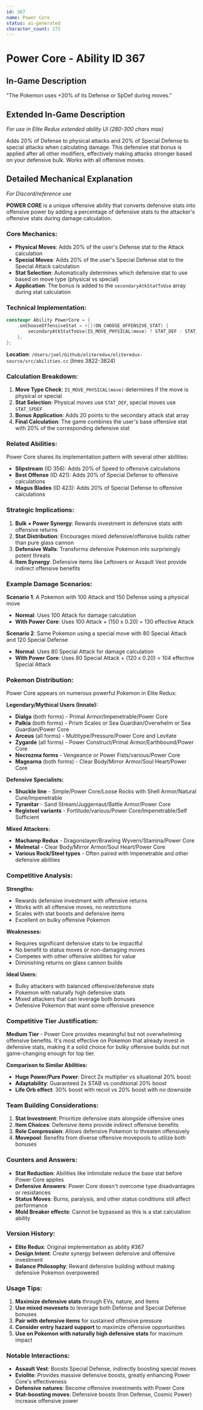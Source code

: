 ```yaml
---
id: 367
name: Power Core
status: ai-generated
character_count: 272
---
```


# Power Core - Ability ID 367

## In-Game Description
"The Pokemon uses +20% of its Defense or SpDef during moves."

## Extended In-Game Description
*For use in Elite Redux extended ability UI (280-300 chars max)*

Adds 20% of Defense to physical attacks and 20% of Special Defense to special attacks when calculating damage. This defensive stat bonus is applied after all other modifiers, effectively making attacks stronger based on your defensive bulk. Works with all offensive moves.

## Detailed Mechanical Explanation
*For Discord/reference use*

**POWER CORE** is a unique offensive ability that converts defensive stats into offensive power by adding a percentage of defensive stats to the attacker's offensive stats during damage calculation.

### Core Mechanics:
- **Physical Moves**: Adds 20% of the user's Defense stat to the Attack calculation
- **Special Moves**: Adds 20% of the user's Special Defense stat to the Special Attack calculation
- **Stat Selection**: Automatically determines which defensive stat to use based on move type (physical vs special)
- **Application**: The bonus is added to the `secondaryAtkStatToUse` array during stat calculation

### Technical Implementation:
```c
constexpr Ability PowerCore = {
    .onChooseOffensiveStat = +[](ON_CHOOSE_OFFENSIVE_STAT) { 
        secondaryAtkStatToUse[IS_MOVE_PHYSICAL(move) ? STAT_DEF : STAT_SPDEF] += 20; 
    },
};
```

**Location**: `/Users/joel/Github/eliteredux/eliteredux-source/src/abilities.cc` (lines 3822-3824)

### Calculation Breakdown:
1. **Move Type Check**: `IS_MOVE_PHYSICAL(move)` determines if the move is physical or special
2. **Stat Selection**: Physical moves use `STAT_DEF`, special moves use `STAT_SPDEF`
3. **Bonus Application**: Adds 20 points to the secondary attack stat array
4. **Final Calculation**: The game combines the user's base offensive stat with 20% of the corresponding defensive stat

### Related Abilities:
Power Core shares its implementation pattern with several other abilities:
- **Slipstream** (ID 356): Adds 20% of Speed to offensive calculations
- **Best Offense** (ID 421): Adds 20% of Special Defense to offensive calculations
- **Magus Blades** (ID 423): Adds 20% of Special Defense to offensive calculations

### Strategic Implications:
1. **Bulk + Power Synergy**: Rewards investment in defensive stats with offensive returns
2. **Stat Distribution**: Encourages mixed defensive/offensive builds rather than pure glass cannon
3. **Defensive Walls**: Transforms defensive Pokemon into surprisingly potent threats
4. **Item Synergy**: Defensive items like Leftovers or Assault Vest provide indirect offensive benefits

### Example Damage Scenarios:
**Scenario 1**: A Pokemon with 100 Attack and 150 Defense using a physical move
- **Normal**: Uses 100 Attack for damage calculation
- **With Power Core**: Uses 100 Attack + (150 x 0.20) = 130 effective Attack

**Scenario 2**: Same Pokemon using a special move with 80 Special Attack and 120 Special Defense
- **Normal**: Uses 80 Special Attack for damage calculation
- **With Power Core**: Uses 80 Special Attack + (120 x 0.20) = 104 effective Special Attack

### Pokemon Distribution:
Power Core appears on numerous powerful Pokemon in Elite Redux:

**Legendary/Mythical Users (Innate):**
- **Dialga** (both forms) - Primal Armor/Impenetrable/Power Core
- **Palkia** (both forms) - Prism Scales or Sea Guardian/Overwhelm or Sea Guardian/Power Core
- **Arceus** (all forms) - Multitype/Pressure/Power Core and Levitate
- **Zygarde** (all forms) - Power Construct/Primal Armor/Earthbound/Power Core
- **Necrozma forms** - Vengeance or Power Fists/various/Power Core
- **Magearna** (both forms) - Clear Body/Mirror Armor/Soul Heart/Power Core

**Defensive Specialists:**
- **Shuckle line** - Simple/Power Core/Loose Rocks with Shell Armor/Natural Cure/Impenetrable
- **Tyranitar** - Sand Stream/Juggernaut/Battle Armor/Power Core
- **Registeel variants** - Fortitude/various/Power Core/Impenetrable/Self Sufficient

**Mixed Attackers:**
- **Machamp Redux** - Dragonslayer/Brawling Wyvern/Stamina/Power Core
- **Melmetal** - Clear Body/Mirror Armor/Soul Heart/Power Core
- **Various Rock/Steel types** - Often paired with Impenetrable and other defensive abilities

### Competitive Analysis:
**Strengths:**
- Rewards defensive investment with offensive returns
- Works with all offensive moves, no restrictions
- Scales with stat boosts and defensive items
- Excellent on bulky offensive Pokemon

**Weaknesses:**
- Requires significant defensive stats to be impactful
- No benefit to status moves or non-damaging moves
- Competes with other offensive abilities for value
- Diminishing returns on glass cannon builds

**Ideal Users:**
- Bulky attackers with balanced offensive/defensive stats
- Pokemon with naturally high defensive stats
- Mixed attackers that can leverage both bonuses
- Defensive Pokemon that want some offensive presence

### Competitive Tier Justification:
**Medium Tier** - Power Core provides meaningful but not overwhelming offensive benefits. It's most effective on Pokemon that already invest in defensive stats, making it a solid choice for bulky offensive builds but not game-changing enough for top tier.

**Comparison to Similar Abilities:**
- **Huge Power/Pure Power**: Direct 2x multiplier vs situational 20% boost
- **Adaptability**: Guaranteed 2x STAB vs conditional 20% boost
- **Life Orb effect**: 30% boost with recoil vs 20% boost with no downside

### Team Building Considerations:
1. **Stat Investment**: Prioritize defensive stats alongside offensive ones
2. **Item Choices**: Defensive items provide indirect offensive benefits
3. **Role Compression**: Allows defensive Pokemon to threaten offensively
4. **Movepool**: Benefits from diverse offensive movepools to utilize both bonuses

### Counters and Answers:
- **Stat Reduction**: Abilities like Intimidate reduce the base stat before Power Core applies
- **Defensive Answers**: Power Core doesn't overcome type disadvantages or resistances
- **Status Moves**: Burns, paralysis, and other status conditions still affect performance
- **Mold Breaker effects**: Cannot be bypassed as this is a stat calculation ability

### Version History:
- **Elite Redux**: Original implementation as ability #367
- **Design Intent**: Create synergy between defensive and offensive investment
- **Balance Philosophy**: Reward defensive building without making defensive Pokemon overpowered

### Usage Tips:
1. **Maximize defensive stats** through EVs, nature, and items
2. **Use mixed movesets** to leverage both Defense and Special Defense bonuses
3. **Pair with defensive items** for sustained offensive pressure
4. **Consider entry hazard support** to maximize offensive opportunities
5. **Use on Pokemon with naturally high defensive stats** for maximum impact

### Notable Interactions:
- **Assault Vest**: Boosts Special Defense, indirectly boosting special moves
- **Eviolite**: Provides massive defensive boosts, greatly enhancing Power Core's effectiveness
- **Defensive natures**: Become offensive investments with Power Core
- **Stat-boosting moves**: Defensive boosts (Iron Defense, Cosmic Power) increase offensive power